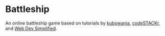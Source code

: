 # Battleship

An online battleship game based on tutorials by [kubowania](https://www.youtube.com/watch?v=U64vIhh0TyM), [codeSTACKr](https://www.youtube.com/watch?v=TpAwggQJPUQ), and [Web Dev Simplified](https://www.youtube.com/watch?v=G6JTM-zt-dQ).
